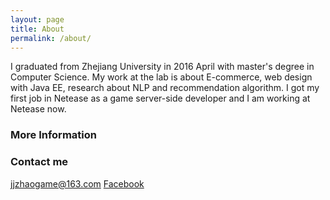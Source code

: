 ```yaml
---
layout: page
title: About
permalink: /about/
---
```


I graduated from Zhejiang University in 2016 April with master's degree in Computer Science.
My work at the lab is about E-commerce, web design with Java EE, research about NLP and recommendation algorithm.
I got my first job in Netease as a game server-side developer and I am working at Netease now.

### More Information



### Contact me

[jjzhaogame@163.com](mailto:jjzhaogame@163.com)
[Facebook](facebook.com/jjzhaozju)